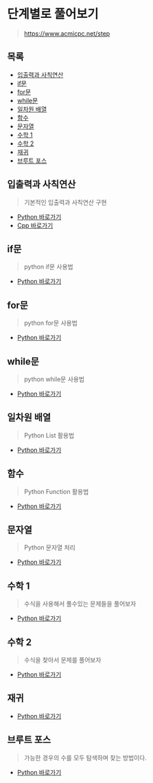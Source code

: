 # 단계별로 풀어보기

> https://www.acmicpc.net/step

## 목록

* [입출력과 사칙연산](#입출력과-사칙연산)
* [if문](#if문)
* [for문](#for문)
* [while문](#while문)
* [일차원 배열](#일차원-배열)
* [함수](#함수)
* [문자열](#문자열)
* [수학 1](#수학-1)
* [수학 2](#수학-2)
* [재귀](#재귀)
* [브루트 포스](#브루트-포스)



## 입출력과 사칙연산

> 기본적인 입출력과 사칙연산 구현

* [Python 바로가기](./inputOutput_python)
* [Cpp 바로가기](./inputOutput_cpp)

## if문

> python if문 사용법

* [Python 바로가기](./if_python)

## for문

> python for문 사용법

* [Python 바로가기](./for_python)

## while문

> python while문 사용법

* [Python 바로가기](./while_python)

## 일차원 배열

> Python List 활용법

* [Python 바로가기](./1DArray_python)

## 함수

> Python Function 활용법

* [Python 바로가기](./function_python)

## 문자열

> Python 문자열 처리

* [Python 바로가기](./string_python)

## 수학 1

> 수식을 사용해서 풀수있는 문제들을 풀어보자

* [Python 바로가기](./math_1_python)

## 수학 2

> 수식을 찾아서 문제를 풀어보자

* [Python 바로가기](./math_2_python)

## 재귀

* [Python 바로가기](./recursion_python)

## 브루트 포스

> 가능한 경우의 수를 모두 탐색하며 찾는 방법이다.

* [Python 바로가기](./bruteforce_python)
